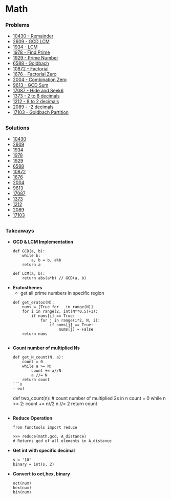 # Math

### Problems
- [10430 - Remainder](https://www.acmicpc.net/problem/10430)
- [2609 - GCD LCM](https://www.acmicpc.net/problem/2609)
- [1934 - LCM](https://www.acmicpc.net/problem/1934)
- [1978 - Find Prime](https://www.acmicpc.net/problem/1978)
- [1929 - Prime Number](https://www.acmicpc.net/problem/1929)
- [6588 - Goldbach](https://www.acmicpc.net/problem/6588)
- [10872 - Factorial](https://www.acmicpc.net/problem/10872)
- [1676 - Factorial Zero](https://www.acmicpc.net/problem/1676)
- [2004 - Combination Zero](https://www.acmicpc.net/problem/2004)
- [9613 - GCD Sum](https://www.acmicpc.net/problem/9613)
- [17087 - Hide and Seek6](https://www.acmicpc.net/problem/17087)
- [1373 - 2 to 8 decimals](https://www.acmicpc.net/problem/1373)
- [1212 - 8 to 2 decimals](https://www.acmicpc.net/problem/1212)
- [2089 - -2 decimals](https://www.acmicpc.net/problem/2089)
- [17103 - Goldbach Partition](https://www.acmicpc.net/problem/17103)



##

### Solutions
- [10430](./10430_modulo.py)
- [2609](./2609_GCD_LCM.py)
- [1934](./1934_LCM.py)
- [1978](./1978_prime_number.py)
- [1929](./1929_find_prime.py)
- [6588](./6588_goldbach.py)
- [10872](./10872_factorial.py)
- [1676](./1676_factorial_zero.py)
- [2004](./2004_combinations_zero.py)
- [9613](./9613_GCD_sum.py)
- [17087](./17087_hideandseek6.py)
- [1373](./1373_2_8_decimals.py)
- [1212](./1212_8_2_decimals.py)
- [2089](./2089_neg_binary.py)
- [17103](./17103_goldbach_partition.py)



##

### Takeaways

- **GCD & LCM Implementation**
  ```
  def GCD(a, b):
      while b:
          a, b = b, a%b
      return a

  def LCM(a, b):
      return abs(a*b) // GCD(a, b) 
  ```
- **Eratosthenes**
    - get all prime numbers in specific region
    ```
    def get_eratos(N):
        nums = [True for _ in range(N)]
        for i in range(2, int(N**0.5)+1):
            if nums[i] == True:
                for j in range(i*2, N, i):
                    if nums[j] == True:
                        nums[j] = False
        return nums
        
    ```
- **Count number of multiplied Ns**
    ```
    def get_N_count(N, a):
        count = 0
        while a >= N:
            count += a//N
            a //= N
        return count
    ```x
    - ex)
    ```
    def two_count(n):  # count number of multiplied 2s in n
    count = 0
    while n >= 2:
        count += n//2
        n //= 2
    return count
    ```

- **Reduce Operation**
    ```
    from functools import reduce

    >>> reduce(math.gcd, A_distance)
    # Returns gcd of all elements in A_distance
    ```
- **Get int with specific decimal**
    ```
    s = '10'
    binary = int(s, 2)
    ```
- **Convert to oct,hex, binary**
    ```
    oct(num)
    hex(num)
    bin(num)
    ```